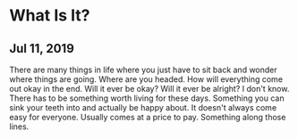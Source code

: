 # What Is It?
## Jul 11, 2019

There are many things in life where you just have to sit back and wonder where 
things are going. Where are you headed. How will everything come out okay in the 
end. Will it ever be okay? Will it ever be alright? I don't know. There has to 
be something worth living for these days. Something you can sink your teeth into 
and actually be happy about. It doesn't always come easy for everyone. Usually 
comes at a price to pay. Something along those lines.
